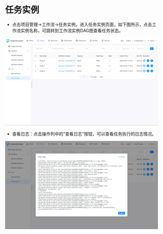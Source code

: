# 任务实例

- 点击项目管理->工作流->任务实例，进入任务实例页面，如下图所示，点击工作流实例名称，可跳转到工作流实例DAG图查看任务状态。

![task-instance](../../../../img/new_ui/dev/project/task-instance.png)

- 查看日志：点击操作列中的“查看日志”按钮，可以查看任务执行的日志情况。

![task-log](../../../../img/new_ui/dev/project/task-log.png)
